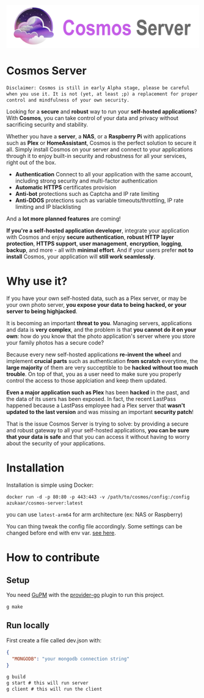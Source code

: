 ![banner](./banner.png)
# Cosmos Server

```
Disclaimer: Cosmos is still in early Alpha stage, please be careful when you use it. It is not (yet, at least ;p) a replacement for proper control and mindfulness of your own security.
```

Looking for a **secure** and **robust** way to run your **self-hosted applications**? With **Cosmos**, you can take control of your data and privacy without sacrificing security and stability.

Whether you have a **server**, a **NAS**, or a **Raspberry Pi** with applications such as **Plex** or **HomeAssistant**, Cosmos is the perfect solution to secure it all. Simply install Cosmos on your server and connect to your applications through it to enjoy built-in security and robustness for all your services, right out of the box.

 * **Authentication** Connect to all your application with the same account, including strong security and multi-factor authentication
 * **Automatic HTTPS** certificates provision
 * **Anti-bot** protections such as Captcha and IP rate limiting
 * **Anti-DDOS** protections such as variable timeouts/throttling, IP rate limiting and IP blacklisting

And a **lot more planned features** are coming!

**If you're a self-hosted application developer**, integrate your application with Cosmos and enjoy **secure authentication**, **robust HTTP layer protection**, **HTTPS support**, **user management**, **encryption**, **logging**, **backup**, and more - all with **minimal effort**. And if your users prefer **not to install** Cosmos, your application will **still work seamlessly**.

# Why use it?

If you have your own self-hosted data, such as a Plex server, or may be your own photo server, **you expose your data to being hacked, or your server to being highjacked**.

It is becoming an important **threat to you**. Managing servers, applications and data is **very complex**, and the problem is that **you cannot do it on your own**: how do you know that the photo  application's server where you store your family photos has a secure code?

Because every new self-hosted applications **re-invent the wheel** and implement **crucial parts** such as authentication **from scratch** everytime, the **large majority** of them are very succeptible to be **hacked without too much trouble**. On top of that, you as a user need to make sure you properly control the access to those applciation and keep them updated.

**Even a major application such as Plex** has been **hacked** in the past, and the data of its users has been exposed. In fact, the recent LastPass happened because a LastPass employee had a Plex server that **wasn't updated to the last version** and was missing an important **security patch**!

That is the issue Cosmos Server is trying to solve: by providing a secure and robust gateway to all your self-hosted applications, **you can be sure that your data is safe** and that you can access it without having to worry about the security of your applications.

# Installation

Installation is simple using Docker:

```
docker run -d -p 80:80 -p 443:443 -v /path/to/cosmos/config:/config azukaar/cosmos-server:latest
```

you can use `latest-arm64` for arm architecture (ex: NAS or Raspberry)

You can thing tweak the config file accordingly. Some settings can be changed before end with env var. [see here](https://github.com/azukaar/Cosmos-Server/wiki/Configuration).

# How to contribute

## Setup

You need [GuPM](https://github.com/azukaar/GuPM) with the [provider-go](https://github.com/azukaar/GuPM-official#provider-go) plugin to run this project.

```
g make
```

## Run locally

First create a file called dev.json with:

```json
{
  "MONGODB": "your mongodb connection string"
}
```

```
g build
g start # this will run server
g client # this will run the client
```